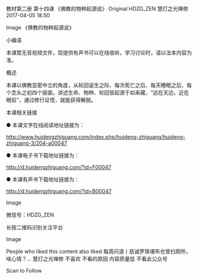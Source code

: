 教材第二册 第十四课 《佛教的物种起源说》
Original HDZG_ZEN 慧灯之光禅修 2017-04-05 18:50


Image
《佛教的物种起源说》

 小编语 

本课暂无音视频文件，现提供有声书可以在线收听。学习讨论时，请以法本内容为准。

概述


本课以佛教显密中立的角度，从轮回诞生之际、每次死亡之后、每天睡眠之后、每个念头之初四个层面，讲述生命、物种、轮回皆起源于如来藏，“远在天边，近在眼前”，通过修行证悟，就能获得解脱。








 本课相关链接 

●  本课文字在线阅读地址链接为：

http://www.huidengzhiguang.com/index.php/huideng-zhiguang/huideng-zhiguang-3/204-a00047



●  本课电子书下载地址链接为：

http://d.huidengzhiguang.com/?id=F00047



●  本课有声书下载地址链接为：

http://d.huidengzhiguang.com/?id=B00047





Image






 微信号：HDZG_ZEN 

长按二维码识别关注平台

Image




People who liked this content also liked
每周问道丨慈诚罗珠堪布也曾扫厕所，啥心情？...
慧灯之光禅修
不喜欢
不看的原因
内容质量低 不看此公众号


Scan to Follow